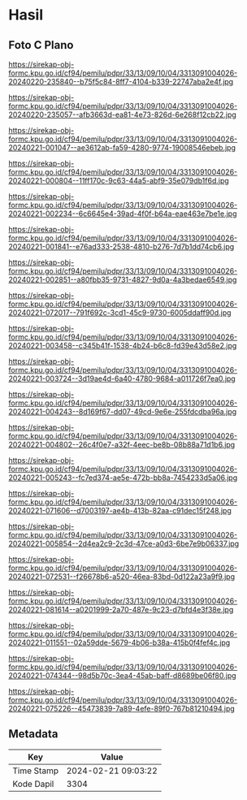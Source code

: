 # Hasil

## Foto C Plano

https://sirekap-obj-formc.kpu.go.id/cf94/pemilu/pdpr/33/13/09/10/04/3313091004026-20240220-235840--b75f5c84-8ff7-4104-b339-22747aba2e4f.jpg

https://sirekap-obj-formc.kpu.go.id/cf94/pemilu/pdpr/33/13/09/10/04/3313091004026-20240220-235057--afb3663d-ea81-4e73-826d-6e268f12cb22.jpg

https://sirekap-obj-formc.kpu.go.id/cf94/pemilu/pdpr/33/13/09/10/04/3313091004026-20240221-001047--ae3612ab-fa59-4280-9774-19008546ebeb.jpg

https://sirekap-obj-formc.kpu.go.id/cf94/pemilu/pdpr/33/13/09/10/04/3313091004026-20240221-000804--11ff170c-9c63-44a5-abf9-35e079db1f6d.jpg

https://sirekap-obj-formc.kpu.go.id/cf94/pemilu/pdpr/33/13/09/10/04/3313091004026-20240221-002234--6c6645e4-39ad-4f0f-b64a-eae463e7be1e.jpg

https://sirekap-obj-formc.kpu.go.id/cf94/pemilu/pdpr/33/13/09/10/04/3313091004026-20240221-001841--e76ad333-2538-4810-b276-7d7b1dd74cb6.jpg

https://sirekap-obj-formc.kpu.go.id/cf94/pemilu/pdpr/33/13/09/10/04/3313091004026-20240221-002851--a80fbb35-9731-4827-9d0a-4a3bedae6549.jpg

https://sirekap-obj-formc.kpu.go.id/cf94/pemilu/pdpr/33/13/09/10/04/3313091004026-20240221-072017--791f692c-3cd1-45c9-9730-6005ddaff90d.jpg

https://sirekap-obj-formc.kpu.go.id/cf94/pemilu/pdpr/33/13/09/10/04/3313091004026-20240221-003458--c345b41f-1538-4b24-b6c8-fd39e43d58e2.jpg

https://sirekap-obj-formc.kpu.go.id/cf94/pemilu/pdpr/33/13/09/10/04/3313091004026-20240221-003724--3d19ae4d-6a40-4780-9684-a011726f7ea0.jpg

https://sirekap-obj-formc.kpu.go.id/cf94/pemilu/pdpr/33/13/09/10/04/3313091004026-20240221-004243--8d169f67-dd07-49cd-9e6e-255fdcdba96a.jpg

https://sirekap-obj-formc.kpu.go.id/cf94/pemilu/pdpr/33/13/09/10/04/3313091004026-20240221-004802--26c4f0e7-a32f-4eec-be8b-08b88a71d1b6.jpg

https://sirekap-obj-formc.kpu.go.id/cf94/pemilu/pdpr/33/13/09/10/04/3313091004026-20240221-005243--fc7ed374-ae5e-472b-bb8a-7454233d5a06.jpg

https://sirekap-obj-formc.kpu.go.id/cf94/pemilu/pdpr/33/13/09/10/04/3313091004026-20240221-071606--d7003197-ae4b-413b-82aa-c91dec15f248.jpg

https://sirekap-obj-formc.kpu.go.id/cf94/pemilu/pdpr/33/13/09/10/04/3313091004026-20240221-005854--2d4ea2c9-2c3d-47ce-a0d3-6be7e9b06337.jpg

https://sirekap-obj-formc.kpu.go.id/cf94/pemilu/pdpr/33/13/09/10/04/3313091004026-20240221-072531--f26678b6-a520-46ea-83bd-0d122a23a9f9.jpg

https://sirekap-obj-formc.kpu.go.id/cf94/pemilu/pdpr/33/13/09/10/04/3313091004026-20240221-081614--a0201999-2a70-487e-9c23-d7bfd4e3f38e.jpg

https://sirekap-obj-formc.kpu.go.id/cf94/pemilu/pdpr/33/13/09/10/04/3313091004026-20240221-011551--02a59dde-5679-4b06-b38a-415b0f4fef4c.jpg

https://sirekap-obj-formc.kpu.go.id/cf94/pemilu/pdpr/33/13/09/10/04/3313091004026-20240221-074344--98d5b70c-3ea4-45ab-baff-d8689be06f80.jpg

https://sirekap-obj-formc.kpu.go.id/cf94/pemilu/pdpr/33/13/09/10/04/3313091004026-20240221-075226--45473839-7a89-4efe-89f0-767b81210494.jpg


## Metadata

| Key        | Value               |
| ---------- | ------------------- |
| Time Stamp | 2024-02-21 09:03:22 |
| Kode Dapil | 3304                |



